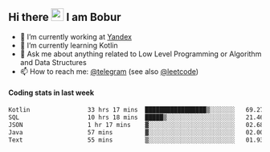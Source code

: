 ## Hi there <img src="https://media.giphy.com/media/hvRJCLFzcasrR4ia7z/giphy.gif" width="25px" height="25px"> I am Bobur

- 💼 I’m currently working at [Yandex](https://yandex.ru/)
- 🌱 I’m currently learning Kotlin
- 💬 Ask me about anything related to Low Level Programming or Algorithm and Data Structures
- 📫 How to reach me: [@telegram](https://t.me/octoant) (see also [@leetcode](https://leetcode.com/octoant/))    

#### Coding stats in last week

<!--START_SECTION:waka-->

```txt
Kotlin                33 hrs 17 mins  █████████████████▒░░░░░░░   69.27 %
SQL                   10 hrs 18 mins  █████▒░░░░░░░░░░░░░░░░░░░   21.46 %
JSON                  1 hr 17 mins    ▓░░░░░░░░░░░░░░░░░░░░░░░░   02.68 %
Java                  57 mins         ▓░░░░░░░░░░░░░░░░░░░░░░░░   02.00 %
Text                  55 mins         ▒░░░░░░░░░░░░░░░░░░░░░░░░   01.93 %
```

<!--END_SECTION:waka-->
